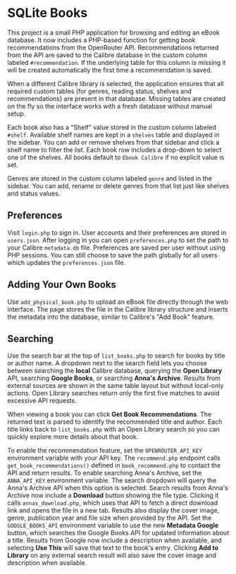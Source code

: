 # SQLite Books

This project is a small PHP application for browsing and editing an eBook database. It now includes a PHP-based function for getting book recommendations from the OpenRouter API. Recommendations returned from the API are saved to the Calibre database in the custom column labeled `#recommendation`. If the underlying table for this column is missing it will be created automatically the first time a recommendation is saved.

When a different Calibre library is selected, the application ensures that all required custom tables (for genres, reading status, shelves and recommendations) are present in that database. Missing tables are created on the fly so the interface works with a fresh database without manual setup.

Each book also has a "Shelf" value stored in the custom column labeled `#shelf`. Available shelf names are kept in a `shelves` table and displayed in the sidebar. You can add or remove shelves from that sidebar and click a shelf name to filter the list. Each book row includes a drop-down to select one of the shelves. All books default to `Ebook Calibre` if no explicit value is set.

Genres are stored in the custom column labeled `genre` and listed in the sidebar. You can add,
rename or delete genres from that list just like shelves and status values.

## Preferences

Visit `login.php` to sign in. User accounts and their preferences are stored in
`users.json`. After logging in you can open `preferences.php` to set the path to
your Calibre `metadata.db` file. Preferences are saved per user without using
PHP sessions. You can still choose to save the path globally for all users which
updates the `preferences.json` file.

## Adding Your Own Books

Use `add_physical_book.php` to upload an eBook file directly through the web
interface. The page stores the file in the Calibre library structure and
inserts the metadata into the database, similar to Calibre's "Add Book" feature.

## Searching

Use the search bar at the top of `list_books.php` to search for books by title or author name. A dropdown next to the search field lets you choose between searching the **local** Calibre database, querying the **Open Library** API, searching **Google Books**, or searching **Anna's Archive**. Results from external sources are shown in the same table layout but without local-only actions. Open Library searches return only the first five matches to avoid excessive API requests.

When viewing a book you can click **Get Book Recommendations**. The returned text is parsed to identify
the recommended title and author. Each title links back to `list_books.php` with an Open Library search
so you can quickly explore more details about that book.

To enable the recommendation feature, set the `OPENROUTER_API_KEY` environment variable with your API key. The `recommend.php` endpoint calls `get_book_recommendations()` defined in `book_recommend.php` to contact the API and return results.
To enable searching Anna's Archive, set the `ANNA_API_KEY` environment variable. The search dropdown will query the Anna's Archive API when this option is selected. Search results from Anna's Archive now include a **Download** button showing the file type. Clicking it calls `annas_download.php`, which uses that API to fetch a direct download link and opens the file in a new tab. Results also display the cover image, genre, publication year and file size when provided by the API.
Set the `GOOGLE_BOOKS_API` environment variable to use the new **Metadata Google** button, which searches the Google Books API for updated information about a title. Results from Google now include a description when available, and selecting **Use This** will save that text to the book's entry. Clicking **Add to Library** on any external search result will also save the cover image and description when available.

